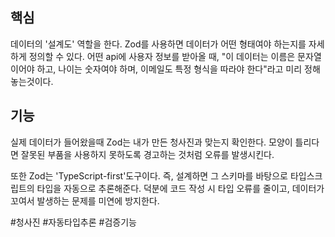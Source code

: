 ## 핵심
데이터의 '설계도' 역할을 한다. Zod를 사용하면 데이터가 어떤 형태여야 하는지를 자세하게 정의할 수 있다. 
어떤 api에 사용자 정보를 받아올 때, "이 데이터는 이름은 문자열이어야 하고, 나이는 숫자여야  하며, 이메일도 특정 형식을 따라야 한다"라고 미리 정해놓는것이다.

## 기능
실제 데이터가 들어왔을때 Zod는 내가 만든 청사진과 맞는지 확인한다. 모양이 틀리다면 잘못된 부품을 사용하지 못하도록 경고하는 것처럼 오류를 발생시킨다.

또한 Zod는 'TypeScript-first'도구이다. 즉, 설계하면 그 스키마를 바탕으로 타입스크립트의 타입을 자동으로 추론해준다. 덕분에 코드 작성 시 타입 오류를 줄이고, 데이터가 꼬여서 발생하는 문제를 미연에 방지한다.

#청사진 #자동타입추론 #검증기능